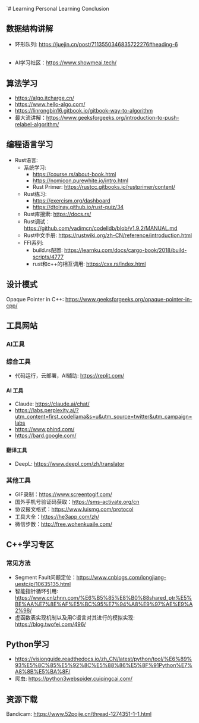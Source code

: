 `# Learning
Personal Learning Conclusion


## 数据结构讲解
- 环形队列: https://juejin.cn/post/7113550346835722276#heading-6

##
- AI学习社区：https://www.showmeai.tech/
## 算法学习
- https://algo.itcharge.cn/
- https://www.hello-algo.com/
- https://linrongbin16.gitbook.io/gitbook-way-to-algorithm
- 最大流讲解：https://www.geeksforgeeks.org/introduction-to-push-relabel-algorithm/
## 编程语言学习
- Rust语言:
  - 系统学习:
    - https://course.rs/about-book.html
    - https://nomicon.purewhite.io/intro.html
    - Rust Primer: https://rustcc.gitbooks.io/rustprimer/content/
  - Rust练习:
    - https://exercism.org/dashboard
    - https://dtolnay.github.io/rust-quiz/34
  - Rust库搜索: https://docs.rs/
  - Rust调试： https://github.com/vadimcn/codelldb/blob/v1.9.2/MANUAL.md
  - Rust中文手册: https://rustwiki.org/zh-CN/reference/introduction.html
  - FFI系列:
    - build.rs配置: https://learnku.com/docs/cargo-book/2018/build-scripts/4777
    - rust和c++的相互调用: https://cxx.rs/index.html

## 设计模式
Opaque Pointer in C++: https://www.geeksforgeeks.org/opaque-pointer-in-cpp/

## 工具网站
### AI工具
### 综合工具
- 代码运行，云部署，AI辅助: https://replit.com/

#### AI 工具
- Claude: https://claude.ai/chat/
- https://labs.perplexity.ai/?utm_content=first_codellama&s=u&utm_source=twitter&utm_campaign=labs
- https://www.phind.com/
- https://bard.google.com/
#### 翻译工具
- DeepL: https://www.deepl.com/zh/translator
### 其他工具
- GIF录制：https://www.screentogif.com/
- 国外手机号验证码获取：https://sms-activate.org/cn
- 协议报文格式：https://www.luismg.com/protocol
- 工具大全：https://he3app.com/zh/
- 微信步数：http://free.wohenkuaile.com/

## C++学习专区
### 常见方法
- Segment Fault问题定位：https://www.cnblogs.com/longjiang-uestc/p/10635135.html
- 智能指针循环引用: https://www.cnlzhnn.com/%E6%B5%85%E8%B0%88shared_ptr%E5%BE%AA%E7%8E%AF%E5%BC%95%E7%94%A8%E9%97%AE%E9%A2%98/
- 虚函数表实现机制以及用C语言对其进行的模拟实现:
   https://blog.twofei.com/496/

## Python学习
- https://visionguide.readthedocs.io/zh_CN/latest/python/tool/%E6%89%93%E5%8C%85%E5%92%8C%E5%88%86%E5%8F%91Python%E7%A8%8B%E5%BA%8F/
- 爬虫: https://python3webspider.cuiqingcai.com/

## 资源下载
Bandicam: https://www.52pojie.cn/thread-1274351-1-1.html
